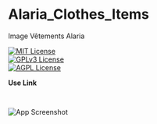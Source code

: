 # Alaria_Clothes_Items
Image Vêtements Alaria

[![MIT License](https://img.shields.io/badge/License-MIT-green.svg)](https://choosealicense.com/licenses/mit/)  
[![GPLv3 License](https://img.shields.io/badge/License-GPL%20v3-yellow.svg)](https://choosealicense.com/licenses/gpl-3.0/)  
[![AGPL License](https://img.shields.io/badge/license-AGPL-blue.svg)](https://choosealicense.com/licenses/gpl-3.0/)

**Use Link**
~~~bash  
 
~~~

![App Screenshot](https://r2.fivemanage.com/wGtzT6cTc20X2NH7pK9DU/logo_alaria_512x512.png)